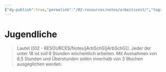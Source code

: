 ```yaml
---
{"dg-publish":true,"permalink":"/02-resources/notes/arbeitszeit/","tags":["#jArbSchG"],"noteIcon":"","updated":"2025-07-12T13:31:41.000+02:00"}
---
```


# Jugendliche
>Lautet [[02 - RESOURCES/Notes/jArbSchG\|jArbSchG]]. Jeder der unter 18 ist soll 8 Stunden wöchentlich arbeiten.
>Mit Ausnahmen von 8,5 Stunden und Überstunden sollen innerhalb von 3 Wochen ausgeglichen werden.
